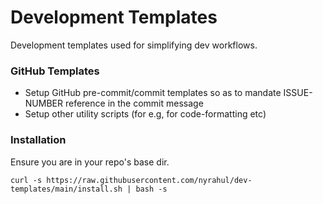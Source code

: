 # Development Templates
Development templates used for simplifying dev workflows.

### GitHub Templates

* Setup GitHub pre-commit/commit templates so as to mandate ISSUE-NUMBER reference in the commit message
* Setup other utility scripts (for e.g, for code-formatting etc)

### Installation
Ensure you are in your repo's base dir.
```
curl -s https://raw.githubusercontent.com/nyrahul/dev-templates/main/install.sh | bash -s
```
